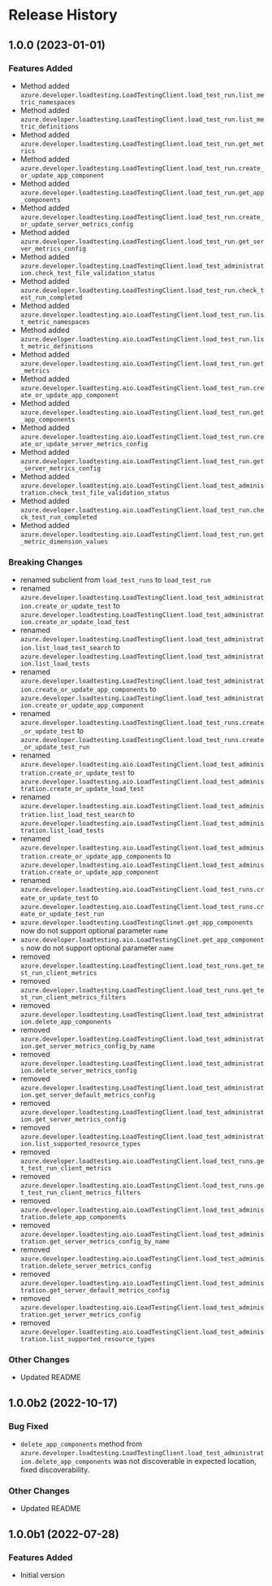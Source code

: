 # Release History

## 1.0.0 (2023-01-01)

### Features Added 
- Method added `azure.developer.loadtesting.LoadTestingClient.load_test_run.list_metric_namespaces`
- Method added `azure.developer.loadtesting.LoadTestingClient.load_test_run.list_metric_definitions`
- Method added `azure.developer.loadtesting.LoadTestingClient.load_test_run.get_metrics`
- Method added `azure.developer.loadtesting.LoadTestingClient.load_test_run.create_or_update_app_component`
- Method added `azure.developer.loadtesting.LoadTestingClient.load_test_run.get_app_components`
- Method added `azure.developer.loadtesting.LoadTestingClient.load_test_run.create_or_update_server_metrics_config`
- Method added `azure.developer.loadtesting.LoadTestingClient.load_test_run.get_server_metrics_config`
- Method added `azure.developer.loadtesting.LoadTestingClient.load_test_administration.check_test_file_validation_status`
- Method added `azure.developer.loadtesting.LoadTestingClient.load_test_run.check_test_run_completed`
- Method added `azure.developer.loadtesting.aio.LoadTestingClient.load_test_run.list_metric_namespaces`
- Method added `azure.developer.loadtesting.aio.LoadTestingClient.load_test_run.list_metric_definitions`
- Method added `azure.developer.loadtesting.aio.LoadTestingClient.load_test_run.get_metrics`
- Method added `azure.developer.loadtesting.aio.LoadTestingClient.load_test_run.create_or_update_app_component`
- Method added `azure.developer.loadtesting.aio.LoadTestingClient.load_test_run.get_app_components`
- Method added `azure.developer.loadtesting.aio.LoadTestingClient.load_test_run.create_or_update_server_metrics_config`
- Method added `azure.developer.loadtesting.aio.LoadTestingClient.load_test_run.get_server_metrics_config`
- Method added `azure.developer.loadtesting.aio.LoadTestingClient.load_test_administration.check_test_file_validation_status`
- Method added `azure.developer.loadtesting.aio.LoadTestingClient.load_test_run.check_test_run_completed`
- Method added `azure.developer.loadtesting.aio.LoadTestingClient.load_test_run.get_metric_dimension_values`

### Breaking Changes
- renamed subclient from `load_test_runs` to `load_test_run`
- renamed `azure.developer.loadtesting.LoadTestingClient.load_test_administration.create_or_update_test` to `azure.developer.loadtesting.LoadTestingClient.load_test_administration.create_or_update_load_test`
- renamed `azure.developer.loadtesting.LoadTestingClient.load_test_administration.list_load_test_search` to `azure.developer.loadtesting.LoadTestingClient.load_test_administration.list_load_tests`
- renamed `azure.developer.loadtesting.LoadTestingClient.load_test_administration.create_or_update_app_components` to `azure.developer.loadtesting.LoadTestingClient.load_test_administration.create_or_update_app_component`
- renamed `azure.developer.loadtesting.LoadTestingClient.load_test_runs.create_or_update_test` to `azure.developer.loadtesting.LoadTestingClient.load_test_runs.create_or_update_test_run`
- renamed `azure.developer.loadtesting.aio.LoadTestingClient.load_test_administration.create_or_update_test` to `azure.developer.loadtesting.aio.LoadTestingClient.load_test_administration.create_or_update_load_test`
- renamed `azure.developer.loadtesting.aio.LoadTestingClient.load_test_administration.list_load_test_search` to `azure.developer.loadtesting.aio.LoadTestingClient.load_test_administration.list_load_tests`
- renamed `azure.developer.loadtesting.aio.LoadTestingClient.load_test_administration.create_or_update_app_components` to `azure.developer.loadtesting.aio.LoadTestingClient.load_test_administration.create_or_update_app_component`
- renamed `azure.developer.loadtesting.aio.LoadTestingClient.load_test_runs.create_or_update_test` to `azure.developer.loadtesting.aio.LoadTestingClient.load_test_runs.create_or_update_test_run`
- `azure.developer.loadtesting.LoadTestingClinet.get_app_components` now do not support optional parameter `name`
- `azure.developer.loadtesting.aio.LoadTestingClinet.get_app_components` now do not support optional parameter `name`
- removed `azure.developer.loadtesting.LoadTestingClient.load_test_runs.get_test_run_client_metrics`
- removed `azure.developer.loadtesting.LoadTestingClient.load_test_runs.get_test_run_client_metrics_filters`
- removed `azure.developer.loadtesting.LoadTestingClient.load_test_administration.delete_app_components`
- removed `azure.developer.loadtesting.LoadTestingClient.load_test_administration.get_server_metrics_config_by_name`
- removed `azure.developer.loadtesting.LoadTestingClient.load_test_administration.delete_server_metrics_config`
- removed `azure.developer.loadtesting.LoadTestingClient.load_test_administration.get_server_default_metrics_config`
- removed `azure.developer.loadtesting.LoadTestingClient.load_test_administration.get_server_metrics_config`
- removed `azure.developer.loadtesting.LoadTestingClient.load_test_administration.list_supported_resource_types`
- removed `azure.developer.loadtesting.aio.LoadTestingClient.load_test_runs.get_test_run_client_metrics`
- removed `azure.developer.loadtesting.aio.LoadTestingClient.load_test_runs.get_test_run_client_metrics_filters`
- removed `azure.developer.loadtesting.aio.LoadTestingClient.load_test_administration.delete_app_components`
- removed `azure.developer.loadtesting.aio.LoadTestingClient.load_test_administration.get_server_metrics_config_by_name`
- removed `azure.developer.loadtesting.aio.LoadTestingClient.load_test_administration.delete_server_metrics_config`
- removed `azure.developer.loadtesting.aio.LoadTestingClient.load_test_administration.get_server_default_metrics_config`
- removed `azure.developer.loadtesting.aio.LoadTestingClient.load_test_administration.get_server_metrics_config`
- removed `azure.developer.loadtesting.aio.LoadTestingClient.load_test_administration.list_supported_resource_types`

### Other Changes
- Updated README

## 1.0.0b2 (2022-10-17)

### Bug Fixed 
- `delete_app_components` method from `azure.developer.loadtesting.LoadTestingClient.load_test_administration.delete_app_components` was not discoverable in expected location, fixed discoverability.

### Other Changes
- Updated README

## 1.0.0b1 (2022-07-28)

### Features Added
- Initial version
